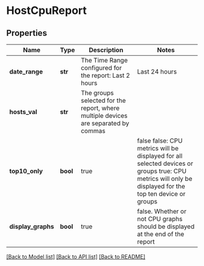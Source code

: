 # HostCpuReport

## Properties
Name | Type | Description | Notes
------------ | ------------- | ------------- | -------------
**date_range** | **str** | The Time Range configured for the report: Last 2 hours | Last 24 hours | Last calendar day | Last 7 days | Last 14 days | Last 30 days | Last calendar month | Last 365 days | Any custom date range in this format: YYYY-MM-dd hh:mm TO YYYY-MM-dd hh:mm | [optional] 
**hosts_val** | **str** | The groups selected for the report, where multiple devices are separated by commas | 
**top10_only** | **bool** | true | false false: CPU metrics will be displayed for all selected devices or groups true: CPU metrics will only be displayed for the top ten device or groups | [optional] 
**display_graphs** | **bool** | true | false. Whether or not CPU graphs should be displayed at the end of the report | [optional] 

[[Back to Model list]](../README.md#documentation-for-models) [[Back to API list]](../README.md#documentation-for-api-endpoints) [[Back to README]](../README.md)

